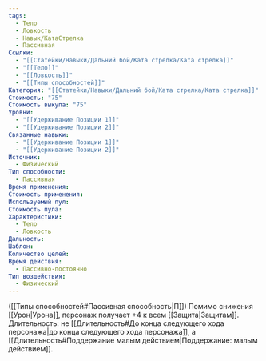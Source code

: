 ```yaml
---
tags:
  - Тело
  - Ловкость
  - Навык/КатаСтрелка
  - Пассивная
Ссылки:
  - "[[Статейки/Навыки/Дальний бой/Ката стрелка/Ката стрелка]]"
  - "[[Тело]]"
  - "[[Ловкость]]"
  - "[[Типы способностей]]"
Категория: "[[Статейки/Навыки/Дальний бой/Ката стрелка/Ката стрелка]]"
Стоимость: "75"
Стоимость выкупа: "75"
Уровни:
  - "[[Удерживание Позиции 1]]"
  - "[[Удерживание Позиции 2]]"
Связанные навыки:
  - "[[Удерживание Позиции 1]]"
  - "[[Удерживание Позиции 2]]"
Источник:
  - Физический
Тип способности:
  - Пассивная
Время применения:
Стоимость применения:
Используемый пул:
Стоимость пула:
Характеристики:
  - Тело
  - Ловкость
Дальность:
Шаблон:
Количество целей:
Время действия:
  - Пассивно-постоянно
Тип воздействия:
  - Физический
---
```

([[Типы способностей#Пассивная способность|П]]) Помимо снижения [[Урон|Урона]], персонаж получает +4 к всем [[Защита|Защитам]]. 
Длительность: не [[Длительность#До конца следующего хода персонажа|до конца следующего хода персонажа]], а [[Длительность#Поддержание малым действием|Поддержание: малым действием]].